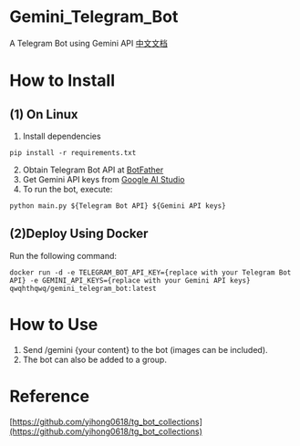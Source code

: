 # Gemini_Telegram_Bot
A Telegram Bot using Gemini API  [中文文档](https://github.com/H-T-H/Gemini_Telegram_Bot/blob/main/README_zh.md)
# How to Install
## (1) On Linux
1. Install dependencies
```
pip install -r requirements.txt
```
2. Obtain Telegram Bot API at [BotFather](https://t.me/BotFather)
3. Get Gemini API keys from [Google AI Studio](https://makersuite.google.com/app/apikey)
4. To run the bot, execute:
```
python main.py ${Telegram Bot API} ${Gemini API keys}
```
## (2)Deploy Using Docker
Run the following command:
```
docker run -d -e TELEGRAM_BOT_API_KEY={replace with your Telegram Bot API} -e GEMINI_API_KEYS={replace with your Gemini API keys} qwqhthqwq/gemini_telegram_bot:latest
```
# How to Use
1. Send /gemini {your content} to the bot (images can be included).
2. The bot can also be added to a group.

# Reference
[https://github.com/yihong0618/tg_bot_collections](https://github.com/yihong0618/tg_bot_collections)
